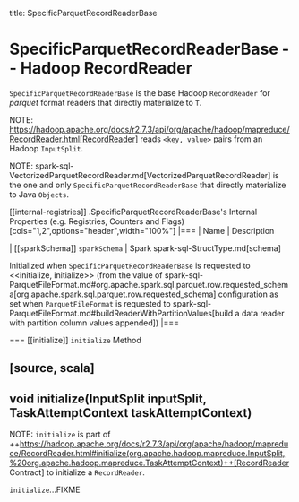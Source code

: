 title: SpecificParquetRecordReaderBase

# SpecificParquetRecordReaderBase -- Hadoop RecordReader

`SpecificParquetRecordReaderBase` is the base Hadoop `RecordReader` for *parquet* format readers that directly materialize to `T`.

NOTE: https://hadoop.apache.org/docs/r2.7.3/api/org/apache/hadoop/mapreduce/RecordReader.html[RecordReader] reads `<key, value>` pairs from an Hadoop `InputSplit`.

NOTE: spark-sql-VectorizedParquetRecordReader.md[VectorizedParquetRecordReader] is the one and only `SpecificParquetRecordReaderBase` that directly materialize to Java `Objects`.

[[internal-registries]]
.SpecificParquetRecordReaderBase's Internal Properties (e.g. Registries, Counters and Flags)
[cols="1,2",options="header",width="100%"]
|===
| Name
| Description

| [[sparkSchema]] `sparkSchema`
| Spark spark-sql-StructType.md[schema]

Initialized when `SpecificParquetRecordReaderBase` is requested to <<initialize, initialize>> (from the value of spark-sql-ParquetFileFormat.md#org.apache.spark.sql.parquet.row.requested_schema[org.apache.spark.sql.parquet.row.requested_schema] configuration as set when `ParquetFileFormat` is requested to spark-sql-ParquetFileFormat.md#buildReaderWithPartitionValues[build a data reader with partition column values appended])
|===

=== [[initialize]] `initialize` Method

[source, scala]
----
void initialize(InputSplit inputSplit, TaskAttemptContext taskAttemptContext)
----

NOTE: `initialize` is part of ++https://hadoop.apache.org/docs/r2.7.3/api/org/apache/hadoop/mapreduce/RecordReader.html#initialize(org.apache.hadoop.mapreduce.InputSplit,%20org.apache.hadoop.mapreduce.TaskAttemptContext)++[RecordReader Contract] to initialize a `RecordReader`.

`initialize`...FIXME
